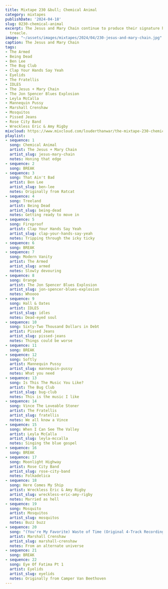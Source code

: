 ```yaml
---
title: Mixtape 230 &bull; Chemical Animal
category: mixtapes
publishDate: '2024-04-18'
slug: 0230-chemical-animal
excerpt: The Jesus and Mary Chain continue to produce their signature hydrochloric
  treacle.
image: "~/assets/images/mixtapes/2024/04/230-jesus-and-mary-chain.jpg"
caption: The Jesus and Mary Chain
tags:
- The Armed
- Being Dead
- Ben Lee
- The Bug Club
- Clap Your Hands Say Yeah
- Eyelids
- The Fratellis
- IDLES
- The Jesus + Mary Chain
- The Jon Spencer Blues Explosion
- Leyla McCalla
- Mannequin Pussy
- Marshall Crenshaw
- Mosquitos
- Pissed Jeans
- Rose City Band
- Wreckless Eric & Amy Rigby
mixcloud: https://www.mixcloud.com/louderthanwar/the-mixtape-230-chemical-animal-2024-04-18/
playlist:
- sequence: 1
  song: Chemical Animal
  artist: The Jesus + Mary Chain
  artist_slug: jesus-mary-chain
  notes: Honing that edge
- sequence: 2
  song: BREAK
- sequence: 3
  song: That Ain't Bad
  artist: Ben Lee
  artist_slug: ben-lee
  notes: Originally from Ratcat
- sequence: 4
  song: Treeland
  artist: Being Dead
  artist_slug: being-dead
  notes: Getting ready to move in
- sequence: 5
  song: Fireproof
  artist: Clap Your Hands Say Yeah
  artist_slug: clap-your-hands-say-yeah
  notes: Tripping through the icky ticky
- sequence: 6
  song: BREAK
- sequence: 7
  song: Modern Vanity
  artist: The Armed
  artist_slug: armed
  notes: Slowly devouring
- sequence: 8
  song: Orange
  artist: The Jon Spencer Blues Explosion
  artist_slug: jon-spencer-blues-explosion
  notes: Whoooo
- sequence: 9
  song: Hall & Oates
  artist: IDLES
  artist_slug: idles
  notes: Dead-eyed soul
- sequence: 10
  song: Sixty-Two Thousand Dollars in Debt
  artist: Pissed Jeans
  artist_slug: pissed-jeans
  notes: Things could be worse
- sequence: 11
  song: BREAK
- sequence: 12
  song: Softly
  artist: Mannequin Pussy
  artist_slug: mannequin-pussy
  notes: What you need
- sequence: 13
  song: Is This The Music You Like?
  artist: The Bug Club
  artist_slug: bug-club
  notes: This is the music I like
- sequence: 14
  song: Vince The Loveable Stoner
  artist: The Fratellis
  artist_slug: fratellis
  notes: We all know a Vince
- sequence: 15
  song: When I Can See The Valley
  artist: Leyla McCalla
  artist_slug: leyla-mccalla
  notes: Singing the blue gospel
- sequence: 16
  song: BREAK
- sequence: 17
  song: Moonlight Highway
  artist: Rose City Band
  artist_slug: rose-city-band
  notes: Folkadelica
- sequence: 18
  song: Here Comes My Ship
  artist: Wreckless Eric & Amy Rigby
  artist_slug: wreckless-eric-amy-rigby
  notes: Married as hell
- sequence: 19
  song: Mosquito
  artist: Mosquitos
  artist_slug: mosquitos
  notes: Buzz buzz
- sequence: 20
  song: "(You're My Favorite) Waste of Time (Original 4-Track Recording)"
  artist: Marshall Crenshaw
  artist_slug: marshall-crenshaw
  notes: From an alternate universe
- sequence: 21
  song: BREAK
- sequence: 22
  song: Eye Of Fatima Pt 1
  artist: Eyelids
  artist_slug: eyelids
  notes: Originally from Camper Van Beethoven
---
```


